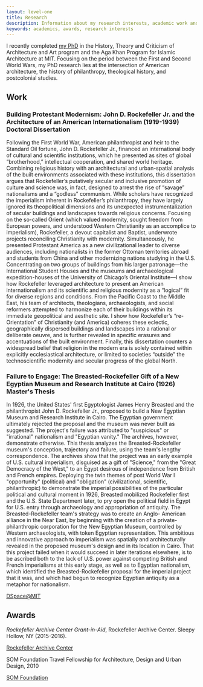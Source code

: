 ```yaml
---
layout: level-one
title: Research
description: Information about my research interests, academic work and awards.
keywords: academics, awards, research interests
---
```


I recently completed [my PhD](https://architecture.mit.edu/alumni/azra-dawood) in the History, Theory and Criticism of Architecture and Art program and the Aga Khan Program for Islamic Architecture at MIT. Focusing on the period between the First and Second World Wars, my PhD research lies at the intersection of American architecture, the history of philanthropy, theological history, and postcolonial studies.

## Work

### Building Protestant Modernism: John D. Rockefeller Jr. and the Architecture of an American Internationalism (1919-1939) <span class="label">Doctoral Dissertation</span>

Following the First World War, American philanthropist and heir to the Standard Oil fortune, John D. Rockefeller Jr., financed an international body of cultural and scientific institutions, which he presented as sites of global “brotherhood,” intellectual cooperation, and shared world heritage. Combining religious history with an architectural and urban-spatial analysis of the built environments associated with these institutions, this dissertation argues that Rockefeller’s putatively secular and inclusive promotion of culture and science was, in fact, designed to arrest the rise of “savage” nationalisms and a “godless” communism. While scholars have recognized the imperialism inherent in Rockefeller’s philanthropy, they have largely ignored its theopolitical dimensions and its unexpected instrumentalization of secular buildings and landscapes towards religious concerns. Focusing on the so-called Orient (which valued modernity, sought freedom from European powers, and understood Western Christianity as an accomplice to imperialism), Rockefeller, a devout capitalist and Baptist, underwrote projects reconciling Christianity with modernity. Simultaneously, he presented Protestant America as a new civilizational leader to diverse audiences, including nationalists in the former Ottoman territories abroad and students from China and other modernizing nations studying in the U.S. Concentrating on two groups of buildings from his larger patronage—the International Student Houses and the museums and archaeological expedition-houses of the University of Chicago’s Oriental Institute—I show how Rockefeller leveraged architecture to present an American internationalism and its scientific and religious modernity as a “logical” fit for diverse regions and conditions. From the Pacific Coast to the Middle East, his team of architects, theologians, archaeologists, and social reformers attempted to harmonize each of their buildings within its immediate geopolitical and aesthetic site. I show how Rockefeller’s “re-Orientation” of Christianity (and America) coheres these eclectic, geographically dispersed buildings and landscapes into a rational or deliberate oeuvre, and is further revealed in specific erasures and accentuations of the built environment. Finally, this dissertation counters a widespread belief that religion in the modern era is solely contained within explicitly ecclesiastical architecture, or limited to societies “outside” the technoscientific modernity and secular progress of the global North.

### Failure to Engage: The Breasted-Rockefeller Gift of a New Egyptian Museum and Research Institute at Cairo (1926) <span class="label">Master's Thesis</span>

In 1926, the United States' first Egyptologist James Henry Breasted and the philanthropist John D. Rockefeller Jr., proposed to build a New Egyptian Museum and Research Institute in Cairo. The Egyptian government ultimately rejected the proposal and the museum was never built as suggested. The project's failure was attributed to "suspicious" or "irrational" nationalism and "Egyptian vanity." The archives, however, demonstrate otherwise. This thesis analyzes the Breasted-Rockefeller museum's conception, trajectory and failure, using the team's lengthy correspondence. The archives show that the project was an early example of U.S. cultural imperialism, disguised as a gift of "Science," from the "Great Democracy of the West," to an Egypt desirous of independence from British and French empires. Deploying the twin themes of post World War I "opportunity" (political) and "obligation" (civilizational, scientific, philanthropic) to demonstrate the imperial possibilities of the particular political and cultural moment in 1926, Breasted mobilized Rockefeller first and the U.S. State Department later, to pry open the political field in Egypt for U.S. entry through archaeology and appropriation of antiquity. The Breasted-Rockefeller team's strategy was to create an Anglo- American alliance in the Near East, by beginning with the creation of a private-philanthropic corporation for the New Egyptian Museum, controlled by Western archaeologists, with token Egyptian representation. This ambitious and innovative approach to imperialism was spatially and architecturally revealed in the proposed museum's design and in its location in Cairo. That this project failed when it would succeed in later iterations elsewhere, is to be ascribed both to the lack of U.S. power against competing British and French imperialisms at this early stage, as well as to Egyptian nationalism, which identified the Breasted-Rockefeller proposal for the imperial project that it was, and which had begun to recognize Egyptian antiquity as a metaphor for nationalism.

<a href="http://hdl.handle.net/1721.1/59109" class="tiny button hollow"><i class="fa fa-file-pdf-o"></i> DSpace@MIT</a>

## Awards
_Rockefeller Archive Center Grant-in-Aid_, Rockefeller Archive Center. Sleepy Hollow, NY (2015-2016).

<a href="http://rockarch.org/publications/resrep/dawood.pdf" class="button tiny hollow"><i class="fa fa-file-pdf-o"></i> Rockefeller Archive Center</a>


SOM Foundation Travel Fellowship for Architecture, Design and Urban Design, 2010

<a href="http://www.somfoundation.som.com/fellow/azra-dawood" class="button tiny hollow"><i class="fa fa-file-pdf-o"></i> SOM Foundation</a>
